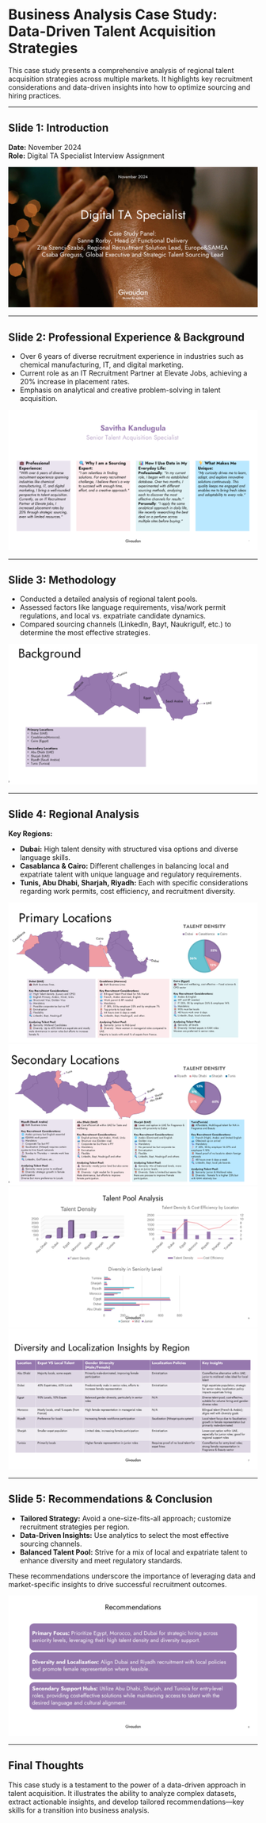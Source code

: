 # Business Analysis Case Study: Data-Driven Talent Acquisition Strategies

This case study presents a comprehensive analysis of regional talent acquisition strategies across multiple markets. It highlights key recruitment considerations and data-driven insights into how to optimize sourcing and hiring practices.

---

## Slide 1: Introduction

**Date:** November 2024  
**Role:** Digital TA Specialist Interview Assignment

![Slide 1: Introduction](Slide1.PNG)

---

## Slide 2: Professional Experience & Background

- Over 6 years of diverse recruitment experience in industries such as chemical manufacturing, IT, and digital marketing.
- Current role as an IT Recruitment Partner at Elevate Jobs, achieving a 20% increase in placement rates.
- Emphasis on analytical and creative problem-solving in talent acquisition.

![Slide 2: Professional Experience](Slide2.PNG)

---

## Slide 3: Methodology

- Conducted a detailed analysis of regional talent pools.
- Assessed factors like language requirements, visa/work permit regulations, and local vs. expatriate candidate dynamics.
- Compared sourcing channels (LinkedIn, Bayt, Naukrigulf, etc.) to determine the most effective strategies.

![Slide 3: Methodology](Slide3.PNG)

---

## Slide 4: Regional Analysis

**Key Regions:**
- **Dubai:** High talent density with structured visa options and diverse language skills.
- **Casablanca & Cairo:** Different challenges in balancing local and expatriate talent with unique language and regulatory requirements.
- **Tunis, Abu Dhabi, Sharjah, Riyadh:** Each with specific considerations regarding work permits, cost efficiency, and recruitment diversity.

![Slide 4: Regional Analysis](Slide4.PNG)
![Slide 5: Regional Analysis](Slide5.PNG)
![Slide 6: Regional Analysis](Slide6.PNG)
![Slide 7: Regional Analysis](Slide7.PNG)

---

## Slide 5: Recommendations & Conclusion

- **Tailored Strategy:** Avoid a one-size-fits-all approach; customize recruitment strategies per region.
- **Data-Driven Insights:** Use analytics to select the most effective sourcing channels.
- **Balanced Talent Pool:** Strive for a mix of local and expatriate talent to enhance diversity and meet regulatory standards.

These recommendations underscore the importance of leveraging data and market-specific insights to drive successful recruitment outcomes.

![Slide 8: Recommendations](Slide8.PNG)

---

## Final Thoughts

This case study is a testament to the power of a data-driven approach in talent acquisition. It illustrates the ability to analyze complex datasets, extract actionable insights, and develop tailored recommendations—key skills for a transition into business analysis.

